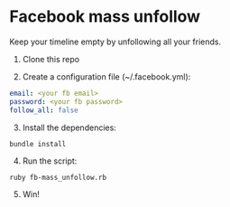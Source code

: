# Facebook mass unfollow

Keep your timeline empty by unfollowing all your friends.

1. Clone this repo

2. Create a configuration file (~/.facebook.yml):

```yaml
email: <your fb email>
password: <your fb password>
follow_all: false
```

3. Install the dependencies:

```shell
bundle install
```

4. Run the script:

```shell
ruby fb-mass_unfollow.rb
```

5. Win!